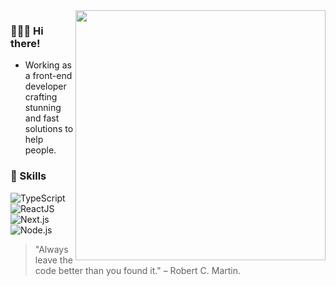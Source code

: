 <img align="right" width="400" src="./Javascript_Isometric.png">

### 🙋🏻‍♂️ Hi there!
 - Working as a front-end developer crafting stunning and fast solutions to help people.

### 🚀 Skills
![TypeScript](https://img.shields.io/badge/TypeScript-007ACC?style=for-the-badge&logo=typescript&logoColor=white)
![ReactJS](https://img.shields.io/badge/React-20232A?style=for-the-badge&logo=react&logoColor=61DAFB)
![Next.js](https://img.shields.io/badge/next.js-000000?style=for-the-badge&logo=next.js&logoColor=white)
![Node.js](https://img.shields.io/badge/Node.js-43853D?style=for-the-badge&logo=node.js&logoColor=white)

> "Always leave the code better than you found it." – Robert C. Martin.
